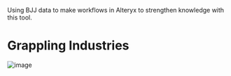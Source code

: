 Using BJJ data to make workflows in Alteryx to strengthen knowledge with this tool.

# Grappling Industries 
![image](https://user-images.githubusercontent.com/74512335/189542949-f91a5d3b-391a-4d33-aea3-46d8d767aaf9.png)
